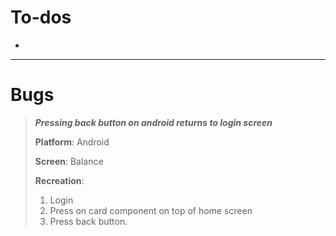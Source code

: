 # 

# **To-dos**

- 

---

# **Bugs**

> ***Pressing back button on android returns to login screen***
> 
> 
> **Platform**: Android
> 
> **Screen**: Balance
> 
> **Recreation**:
> 
> 1. Login
> 2. Press on card component on top of home screen
> 3. Press back button.